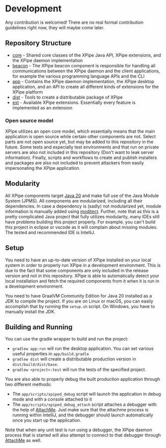 # Development

Any contribution is welcomed!
There are no real formal contribution guidelines right now, they will maybe come later.

## Repository Structure

- [core](core) - Shared core classes of the XPipe Java API, XPipe extensions, and the XPipe daemon implementation
- [beacon](beacon) - The XPipe beacon component is responsible for handling all communications between the XPipe
  daemon
  and the client applications, for example the various programming language APIs and the CLI
- [app](app) - Contains the XPipe daemon implementation, the XPipe desktop application, and an
  API to create all different kinds of extensions for the XPipe platform
- [dist](dist) - Tools to create a distributable package of XPipe
- [ext](ext) - Available XPipe extensions. Essentially every feature is implemented as an extension

### Open source model

XPipe utilizes an open core model, which essentially means that
the main application is open source while certain other components are not.
Select parts are not open source yet, but may be added to this repository in the future.
Some tests and especially test environments and that run on private servers
are also not included in this repository (Don't want to leak server information).
Finally, scripts and workflows to create and publish installers and packages
are also not included to prevent attackers from easily impersonating the XPipe application.

## Modularity

All XPipe components target [Java 20](https://openjdk.java.net/projects/jdk/20/) and make full use of the Java Module System (JPMS).
All components are modularized, including all their dependencies.
In case a dependency is (sadly) not modularized yet, module information is manually added using [moditect](https://github.com/moditect/moditect-gradle-plugin).
Further, note that as this is a pretty complicated Java project that fully utilizes modularity,
many IDEs still have problems building this project properly.
For example, you can't build this project in eclipse or vscode as it will complain about missing modules.
The tested and recommended IDE is IntelliJ.

## Setup

You need to have an up-to-date version of XPipe installed on your local system in order to properly
run XPipe in a development environment.
This is due to the fact that some components are only included in the release version and not in this repository.
XPipe is able to automatically detect your local installation and fetch the required
components from it when it is run in a development environment.

You need to have GraalVM Community Edition for Java 20 installed as a JDK to compile the project.
If you are on Linux or macOS, you can easily accomplish that by running the `setup.sh` script.
On Windows, you have to manually install the JDK.

## Building and Running

You can use the gradle wrapper to build and run the project:
- `gradlew app:run` will run the desktop application. You can set various useful properties in `app/build.gradle`
- `gradlew dist` will create a distributable production version in `dist/build/dist/base`.
- `gradlew <project>:test` will run the tests of the specified project.

You are also able to properly debug the built production application through two different methods:
- The `app/scripts/xpiped_debug` script will launch the application in debug mode and with a console attached to it
- The `app/scripts/xpiped_debug_attach` script attaches a debugger with the help of [AttachMe](https://plugins.jetbrains.com/plugin/13263-attachme).
  Just make sure that the attachme process is running within IntelliJ, and the debugger should launch automatically once you start up the application.

Note that when any unit test is run using a debugger, the XPipe daemon process that is started will also attempt
to connect to that debugger through [AttachMe](https://plugins.jetbrains.com/plugin/13263-attachme) as well.
